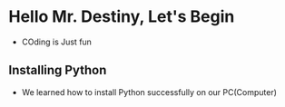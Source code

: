 # Hello Mr. Destiny, Let's Begin

- COding is Just fun

## Installing Python
- We learned how to install Python successfully on our PC(Computer)